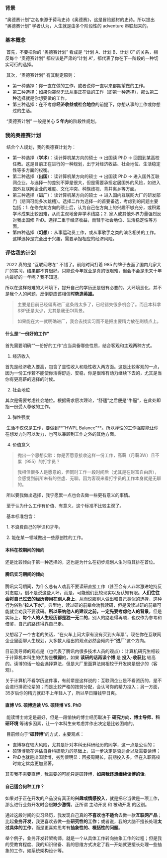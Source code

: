 ### 背景

​	“奥德赛计划”之名来源于荷马史诗《奥德赛》，这是冒险题材的史诗。所以提出 “奥德赛计划” 学者认为，人生就是由多个阶段性的 adventure 串联起来的。



### 基本概念

​	首先，不要把你的 “奥德赛计划” 看成是 “计划 A、计划 B、计划 C” 的关系，相反每个 “奥德赛计划” 都应该是严肃的“计划 A”，都代表了你在下一阶段的一种切实可行的选择。

​	其次，“奥德赛计划” 有其制定原则：

*   第一种选择：你一直在做的工作，或者说你一直以来都期望做的工作。
*   第二种选择：如果你突然无法从事正在做的工作（即第一种选择），那么第二种选择就是你想要做的工作。
*   第三种选择：在不考虑**经济收益或社会地位**的前提下，你想从事的工作或你想过的生活。

​	“奥德赛计划” 一般是关心 **5 年内**的阶段性规划。



### 我的奥德赛计划

​	结合个人规划，我的奥德赛计划为：

*   第一种选择（**学术**）：读计算机某方向的硕士 -> 出国读 PhD -> 回国到某高校任教。这是目前正在进行的一种规划，出于对经济收益、社会地位、生活稳定性等多方面的权衡。
*   第二种选择（**出国**）：读计算机某方向的硕士 -> 出国读 PhD -> 进入国外互联网企业。与选择一的差别不算是很大，但是需要承担定居国外的风险，如进入国外互联网企业的难度、文化冲突、种族歧视、背井离乡等方面。
*   第三种选择（**进厂**）：读计算机某方向的硕士 -> 进入国内互联网大厂的研发部门（期间可能多次跳槽）。选择二作为选择一的首要备选，考虑到的问题主要包括：1. 在修完某方向的硕士后，认为自己在方向上的兴趣不够充分，或积累学术成果比较困难，从而主观地舍弃学术线路；2. 家人或其他外界力量强烈反对我出国修 PhD。选择二重于经济收益，而轻于社会地位、生活稳定性等方面。
*   第四种选择（**幻想**）：从事运动员工作，或从事歌手之类的演艺相关的工作。这样选择是完全出于兴趣，需要承担相应的经济风险。



### 评估我的计划

​	2022 真的是 “互联网寒冬” 不错了。前段时间打着 985 的牌子去面了国内几家大厂的实习，结果都不算很好。只能说今年就业是真的很艰难，但会不会是未来十年内最好的一年呢？我不知道。

​	所以在这样艰难的大环境下，提升自己的学历还是很有必要的。大环境恶化，并不是我个人的问题，反倒更应该相信**时势造英雄。**

>主要是目前已经偏离进厂这条线太多了，已经错失很多机会了。而且本科拿SSP还是太少，尤其是我无OI背景。
>
>如果能在大一就明确进厂，我会去找实习而不是把主要精力放在刷绩点上。



#### 什么是“一份好的工作”

​	首先需要明确“”一份好的工作“应当具备哪些性质，结合客观和主观两种方式。

1. 经济收入

​	首先是经济收入要高，包含了显性收入和隐性收入两方面。这是比较客观的一点，因为一份工作若不能使你活得舒适、安稳，你是很难有动力继续下去的，尤其是当你有更高薪的选择的时候。

2. 社会地位

​	其次是需要考虑社会地位。根据需求层次理论，“舒适”之后便是“牛逼”，在此处即指一份受人尊敬的工作。

3. 弹性强度

​	生活不仅仅是工作，要做到**"HWPL Balance"**。所以弹性的工作强度能让你在想发力时可以发力，也可以兼顾到工作之外的其他方面。

4. 价值意义

> 抛出一个思想实验：你是否愿意接收这样一份工作，高薪（月薪3W）且不累（955）的打字员？
>
> 我相信很多人是愿意的，但同时工作一段时间后（尤其是在财富自由后），会感觉到前所未有的空虚、无聊。因为客观来看打字员的工作本身就是无聊的。

​	所以要我做出选择，我宁愿累一点也会去做一些更有意义的事情。

​	至于认为什么工作有价值、有意义，这个标准不比较主观了。

​	基本标准包含：

​		1. 不浪费自己的学识和才华。

​		2. 能在某一领域做出一些原创性的工作。





#### 本科在校期间的倾向

​	还是比较倾向于第一种选择的，这也是为什么在初步规划人生时将其排在首位。





#### 腾讯实习期间的倾向

​	腾讯实习期间，为什么总有人劝我不要读研直接工作（甚至会有人非常激进地持反对态度）。倒不是说这些人坏，而是，可能他们比较现实以及认知有限。**人们往往会将自己过去的经历套用在别人身上**，从而说服别人做出和自己类似的选择，这种行为俗称“**拉人下水**”。典型地，读过研的前辈会劝我读研，但是没读过研的前辈可能就会劝我不要读研。**所以采纳他人的建议之前，一定先要考虑他人的背景**。但是实际上，**每个人的人生经历都是独一无二的**，别人的路走得再顺，也仅作为参考和借鉴，自己的路还得靠自己走。

​	又想起了一个古老的笑话，“在火车上问大家有没有买到火车票”。现在你在互联网企业里面聊人生规划，大多数人给出的观点必然会倾向于“**进厂**”这个方向。

​	目前我导师的观点是（也代表了腾讯内很多技术人员的观点）：计算机研究生相较于计算机本科生的优势是**微弱**的，如果 **读研的话再读个博** 是 **投入-收获比** 较高的。读博的话一般会选择算法，但是大厂里面算法岗相较于开发岗是很少的（客观）。

​	关于计算机不看学历这件事，有前辈是这样说的：互联网企业是不看资历的，是不会进行排资论辈的；而是比较严格的按劳分配，会认可你的精力投入；另一方面，35岁后你的精力就赶不上年轻人了，所以早日赚钱早日爽。





#### 直博 VS. 硕博连读 VS. 硕转博 VS. PhD

​	能读博士肯定是最好，但是一段愉快的博士经历取决于 **研究方向、博士导师、科研环境** 等诸多因素，让一个本科生来考虑并作出决定是比较困难的。

​	目前倾向于“**硕转博**”的方式，主要观点：

- 直博存在较大风险，尤其是针对本科无科研经历的同学，这一点是公认的；
- 硕转博能在评估自身科研能力的基础上，进一步决定是否适合以及需要读博；
- PhD也就是出国读博，劣势很明显：回报周期长，前期投入多。但在入职高校时肯定优势更加显著。

​	其实我不需要直博，我需要的可能只是硕转博，**如果我还想继续读博的话**。





#### 自己适合何种工作？

​	如果对于正在开发的产品没有真正的**兴趣或情感投入**，就是把它当做是一项工作，那么进行业务开发时会很**缺少激情**。正所谓 主动开发 和 被动开发 的区别。

​	通过这段时间的实习经历，我发现自己真的**不喜欢也不适合**去做一款**互联网产品**；比起**业务开发**，我更喜欢去做一些**研究性的工作**；或者说，我的大脑不擅长处理**太过具体的工作**，而是更喜欢思考有**抽象性的、概括性的问题**。

​	举个例子，业务开发转架构师，就是一个从具体工作转向抽象工作的过程；但是我的受教育程度、我的知识储备、我的思维方式决定了我一开始就更擅长处理一些抽象的工作，如系统架构设计等。

 
